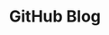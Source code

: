 ---
title: "GitHub Blog"
layout: category
permalink: /categories/github-blog/
author_profile: true
taxonomy: GitHub Blog
sidebar:
  nav: "categories"
---